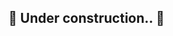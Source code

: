 <!--  TODO Pegar as anotações de estudo de React e colocar na documentação -->

## 🚧 Under construction.. 🚧